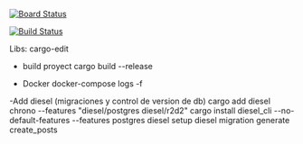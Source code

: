 [![Board Status](https://dev.azure.com/yohantobon/b1a6b405-cd00-42bc-8b5a-a6cdc0e3f0f5/1a400bba-40f1-4e2c-a87c-595142748733/_apis/work/boardbadge/263b0569-c981-4542-9698-db1949bdf9c1)](https://dev.azure.com/yohantobon/b1a6b405-cd00-42bc-8b5a-a6cdc0e3f0f5/_boards/board/t/1a400bba-40f1-4e2c-a87c-595142748733/Microsoft.RequirementCategory)

[![Build Status](https://dev.azure.com/yohantobon/actix-web/_apis/build/status%2Factix-web?branchName=azure-boards)](https://dev.azure.com/yohantobon/actix-web/_build/latest?definitionId=1&branchName=azure-boards)

Libs:
cargo-edit

- build proyect
cargo build --release


- Docker
docker-compose logs -f


-Add diesel (migraciones y control de version de db)
cargo add diesel chrono --features "diesel/postgres diesel/r2d2"
cargo install diesel_cli --no-default-features --features postgres
diesel setup
diesel migration generate create_posts